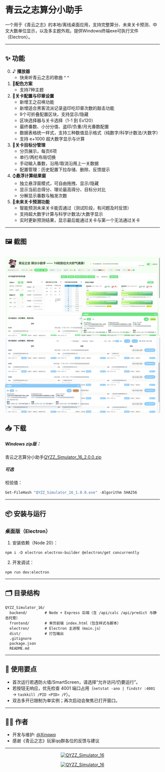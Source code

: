 # 青云之志算分小助手

一个用于《青云之志》的本地/离线桌面应用，支持完整算分、未来关卡预测、中文大数单位显示，以及多主题外观。提供Windows终端exe可执行文件（Electron）。

---

## ✨ 功能

0. ♪ **播放器**
   - 快来听青云之志的歌曲 ^ ^
1. 🎨**配色方案**
   - 支持7种主题
2. 🔮**关卡配置与印章设置**
   - 新增王之召唤功能
   - 新增适合黑客流派记录盗印吃印章次数的敲击功能
   - 9个可折叠配置区块，支持显示/隐藏
   - 区块选择器与关卡选择（1-1 到 Ex120）
   - 最终番数、小分分值、盗印/负重/月光番数配置
   - 数据表格统一样式，支持三种数值显示格式（纯数字/科学计数法/大数字）
   - 支持 e+1000 超大数字显示与计算
3. 🔢**关卡目标分管理**
   - 分页展示，每页6项
   - 单行/两栏布局切换
   - 手动输入番数，沿用/取消沿用上一关数据
   - 配置管理：历史配置下拉存储、删除、反馈提示
4. ⌚**悬浮计算结果窗**
   - 独立悬浮窗模式，可自由拖拽、显示/隐藏
   - 显示当前总得分、理论最高得分、目标分对比
   - 分解显示番数与触发次数
5. 💾**未来关卡预测功能**
   - 智能预测未来关卡能否通过（测试阶段，有问题及时反馈）
   - 支持超大数字计算与科学计数法/大数字显示
   - 实时更新预测结果，显示最后能通过关卡与第一个无法通过关卡

---


## 🖼️ 截图 
![青云之志算分小助手截图](assets/screenshots/1.png)
![青云之志算分小助手截图](assets/screenshots/2.png)
---

## 📥 下载

##### Windows zip版：
青云之志算分小助手[QYZZ_Simulator_16_2.0.0.zip](https://github.com/Xinqwq/QYZZ_Simulator_16/releases/download/v2.0.0/QYZZ_Simulator_16_2.0.0.zip)

##### 可选
校验值：
```PowerShell
Get-FileHash "QYZZ_Simulator_16_1.0.0.exe" -Algorithm SHA256
```

---

## 📦 安装与运行

### 桌面版（Electron）
1. 安装依赖（Node 20）：
```
npm i -D electron electron-builder @electron/get concurrently
```
2. 开发调试：
```
npm run dev:electron
```

---

## 🗂️ 目录结构
```
QYZZ_Simulator_16/
  backend/        # Node + Express 后端（含 /api/calc /api/predict 与静态托管）
  frontend/       # 单页前端 index.html（包含样式与脚本）
  electron/       # Electron 主进程（main.js）
  dist/           # 打包输出
  .gitignore
  package.json
  README.md
```


---

## 🧭 使用要点
- 首次运行若遇防火墙/SmartScreen，请选择“允许访问/仍要运行”。
- 若按钮无响应，优先检查 4001 端口占用（`netstat -ano | findstr :4001` → `taskkill /PID <PID> /F`）。
- 双击多开已限制为单实例；再次启动会聚焦已打开窗口。

---

## 👩‍💻 作者
- 开发与维护: [@Xinqwq](https://github.com/Xinqwq)
- 感谢《青云之志》玩家qq群各位的反馈与建议

---

<p align="center">
  <a href="https://count.getloli.com" target="_blank">
    <img alt="QYZZ_Simulator_16" src="https://count.getloli.com/@Xinqwq.github.QYZZ_Simulator_16?name=QYZZ_Simulator_16&theme=booru-lewd&padding=7&offset=0&align=top&scale=1&pixelated=1&darkmode=auto">
  </a>
</p>
<p align="center">
  <a href="https://count.getloli.com" target="_blank">
    <img alt="QYZZ_Simulator_16" src="https://count.getloli.com/@Xinqwq.github.QYZZ_Simulator_16?name=QYZZ_Simulator_16&theme=booru-mjg&padding=7&offset=0&align=top&scale=1&pixelated=1&darkmode=auto">
  </a>
</p>

